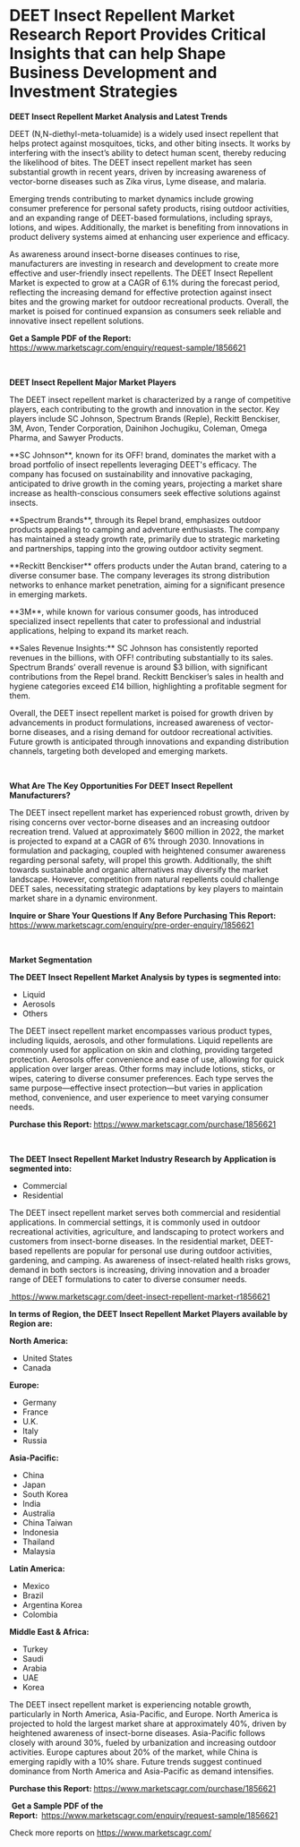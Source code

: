 <p><h1>DEET Insect Repellent Market Research Report Provides Critical Insights that can help Shape Business Development and Investment Strategies</h1></p><p><strong>DEET Insect Repellent Market Analysis and Latest Trends</strong></p>
<p><p>DEET (N,N-diethyl-meta-toluamide) is a widely used insect repellent that helps protect against mosquitoes, ticks, and other biting insects. It works by interfering with the insect’s ability to detect human scent, thereby reducing the likelihood of bites. The DEET insect repellent market has seen substantial growth in recent years, driven by increasing awareness of vector-borne diseases such as Zika virus, Lyme disease, and malaria. </p><p>Emerging trends contributing to market dynamics include growing consumer preference for personal safety products, rising outdoor activities, and an expanding range of DEET-based formulations, including sprays, lotions, and wipes. Additionally, the market is benefiting from innovations in product delivery systems aimed at enhancing user experience and efficacy. </p><p>As awareness around insect-borne diseases continues to rise, manufacturers are investing in research and development to create more effective and user-friendly insect repellents. The DEET Insect Repellent Market is expected to grow at a CAGR of 6.1% during the forecast period, reflecting the increasing demand for effective protection against insect bites and the growing market for outdoor recreational products. Overall, the market is poised for continued expansion as consumers seek reliable and innovative insect repellent solutions.</p></p>
<p><strong>Get a Sample PDF of the Report:&nbsp;</strong> <a href="https://www.marketscagr.com/enquiry/request-sample/1856621?utm_campaign=3095&utm_medium=2&utm_source=Github&utm_content=ia&utm_term=01042025&utm_id=deet-insect-repellent">https://www.marketscagr.com/enquiry/request-sample/1856621</a></p>
<p>&nbsp;</p>
<p><strong>DEET Insect Repellent Major Market Players</strong></p>
<p><p>The DEET insect repellent market is characterized by a range of competitive players, each contributing to the growth and innovation in the sector. Key players include SC Johnson, Spectrum Brands (Reple), Reckitt Benckiser, 3M, Avon, Tender Corporation, Dainihon Jochugiku, Coleman, Omega Pharma, and Sawyer Products.</p><p>**SC Johnson**, known for its OFF! brand, dominates the market with a broad portfolio of insect repellents leveraging DEET's efficacy. The company has focused on sustainability and innovative packaging, anticipated to drive growth in the coming years, projecting a market share increase as health-conscious consumers seek effective solutions against insects.</p><p>**Spectrum Brands**, through its Repel brand, emphasizes outdoor products appealing to camping and adventure enthusiasts. The company has maintained a steady growth rate, primarily due to strategic marketing and partnerships, tapping into the growing outdoor activity segment. </p><p>**Reckitt Benckiser** offers products under the Autan brand, catering to a diverse consumer base. The company leverages its strong distribution networks to enhance market penetration, aiming for a significant presence in emerging markets.</p><p>**3M**, while known for various consumer goods, has introduced specialized insect repellents that cater to professional and industrial applications, helping to expand its market reach.</p><p>**Sales Revenue Insights:** SC Johnson has consistently reported revenues in the billions, with OFF! contributing substantially to its sales. Spectrum Brands’ overall revenue is around $3 billion, with significant contributions from the Repel brand. Reckitt Benckiser’s sales in health and hygiene categories exceed £14 billion, highlighting a profitable segment for them.</p><p>Overall, the DEET insect repellent market is poised for growth driven by advancements in product formulations, increased awareness of vector-borne diseases, and a rising demand for outdoor recreational activities. Future growth is anticipated through innovations and expanding distribution channels, targeting both developed and emerging markets.</p></p>
<p>&nbsp;</p>
<p><strong>What Are The Key Opportunities For DEET Insect Repellent Manufacturers?</strong></p>
<p><p>The DEET insect repellent market has experienced robust growth, driven by rising concerns over vector-borne diseases and an increasing outdoor recreation trend. Valued at approximately $600 million in 2022, the market is projected to expand at a CAGR of 6% through 2030. Innovations in formulation and packaging, coupled with heightened consumer awareness regarding personal safety, will propel this growth. Additionally, the shift towards sustainable and organic alternatives may diversify the market landscape. However, competition from natural repellents could challenge DEET sales, necessitating strategic adaptations by key players to maintain market share in a dynamic environment.</p></p>
<p><strong>Inquire or Share Your Questions If Any Before Purchasing This Report:</strong> <a href="https://www.marketscagr.com/enquiry/pre-order-enquiry/1856621?utm_campaign=3095&utm_medium=2&utm_source=Github&utm_content=ia&utm_term=01042025&utm_id=deet-insect-repellent">https://www.marketscagr.com/enquiry/pre-order-enquiry/1856621</a></p>
<p>&nbsp;</p>
<p><strong>Market Segmentation</strong></p>
<p><strong>The DEET Insect Repellent Market Analysis by types is segmented into:</strong></p>
<p><ul><li>Liquid</li><li>Aerosols</li><li>Others</li></ul></p>
<p><p>The DEET insect repellent market encompasses various product types, including liquids, aerosols, and other formulations. Liquid repellents are commonly used for application on skin and clothing, providing targeted protection. Aerosols offer convenience and ease of use, allowing for quick application over larger areas. Other forms may include lotions, sticks, or wipes, catering to diverse consumer preferences. Each type serves the same purpose—effective insect protection—but varies in application method, convenience, and user experience to meet varying consumer needs.</p></p>
<p><strong>Purchase this Report:&nbsp;</strong><a href="https://www.marketscagr.com/purchase/1856621?utm_campaign=3095&utm_medium=2&utm_source=Github&utm_content=ia&utm_term=01042025&utm_id=deet-insect-repellent">https://www.marketscagr.com/purchase/1856621</a></p>
<p>&nbsp;</p>
<p><strong>The DEET Insect Repellent Market Industry Research by Application is segmented into:</strong></p>
<p><ul><li>Commercial</li><li>Residential</li></ul></p>
<p><p>The DEET insect repellent market serves both commercial and residential applications. In commercial settings, it is commonly used in outdoor recreational activities, agriculture, and landscaping to protect workers and customers from insect-borne diseases. In the residential market, DEET-based repellents are popular for personal use during outdoor activities, gardening, and camping. As awareness of insect-related health risks grows, demand in both sectors is increasing, driving innovation and a broader range of DEET formulations to cater to diverse consumer needs.</p></p>
<p><a href="https://www.marketscagr.com/deet-insect-repellent-market-r1856621?utm_campaign=3095&utm_medium=2&utm_source=Github&utm_content=ia&utm_term=01042025&utm_id=deet-insect-repellent">&nbsp;https://www.marketscagr.com/deet-insect-repellent-market-r1856621</a></p>
<p><strong>In terms of Region, the DEET Insect Repellent Market Players available by Region are:</strong></p>
<p>
    <p> <strong> North America: </strong>
        <ul>
            <li>United States</li>
            <li>Canada</li>
        </ul>
        </p> 
    <p> <strong> Europe: </strong>
        <ul>
            <li>Germany</li>
            <li>France</li>
            <li>U.K.</li>
            <li>Italy</li>
            <li>Russia</li>
        </ul>
        </p> 
    <p> <strong> Asia-Pacific: </strong>
        <ul>
            <li>China</li>
            <li>Japan</li>
            <li>South Korea</li>
            <li>India</li>
            <li>Australia</li>
            <li>China Taiwan</li>
            <li>Indonesia</li>
            <li>Thailand</li>
            <li>Malaysia</li>
        </ul>
        </p> 
    <p> <strong> Latin America: </strong>
        <ul>
            <li>Mexico</li>
            <li>Brazil</li>
            <li>Argentina Korea</li>
            <li>Colombia</li>
        </ul>
        </p> 
    <p> <strong> Middle East & Africa: </strong>
        <ul>
            <li>Turkey</li>
            <li>Saudi</li>
            <li>Arabia</li>
            <li>UAE</li>
            <li>Korea</li>
        </ul>
    </p>
    </p>
<p><p>The DEET insect repellent market is experiencing notable growth, particularly in North America, Asia-Pacific, and Europe. North America is projected to hold the largest market share at approximately 40%, driven by heightened awareness of insect-borne diseases. Asia-Pacific follows closely with around 30%, fueled by urbanization and increasing outdoor activities. Europe captures about 20% of the market, while China is emerging rapidly with a 10% share. Future trends suggest continued dominance from North America and Asia-Pacific as demand intensifies.</p></p>
<p><strong>Purchase this Report: </strong><a href="https://www.marketscagr.com/purchase/1856621?utm_campaign=3095&utm_medium=2&utm_source=Github&utm_content=ia&utm_term=01042025&utm_id=deet-insect-repellent">https://www.marketscagr.com/purchase/1856621</a></p>
<p>&nbsp;<strong>Get a Sample PDF of the Report:&nbsp;&nbsp;</strong><a href="https://www.marketscagr.com/enquiry/request-sample/1856621?utm_campaign=3095&utm_medium=2&utm_source=Github&utm_content=ia&utm_term=01042025&utm_id=deet-insect-repellent">https://www.marketscagr.com/enquiry/request-sample/1856621</a></p>
<p><strong></strong></p>
<p>Check more reports on <a href="https://www.marketscagr.com/?utm_campaign=3095&utm_medium=2&utm_source=Github&utm_content=ia&utm_term=01042025&utm_id=deet-insect-repellent">https://www.marketscagr.com/</a></p>